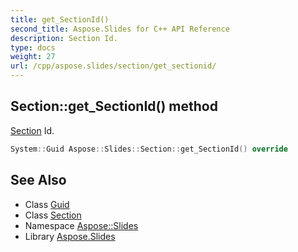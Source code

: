```yaml
---
title: get_SectionId()
second_title: Aspose.Slides for C++ API Reference
description: Section Id.
type: docs
weight: 27
url: /cpp/aspose.slides/section/get_sectionid/
---
```

## Section::get_SectionId() method


[Section](../) Id.

```cpp
System::Guid Aspose::Slides::Section::get_SectionId() override
```

## See Also

* Class [Guid](../../system/guid/)
* Class [Section](./)
* Namespace [Aspose::Slides](../)
* Library [Aspose.Slides](../../)